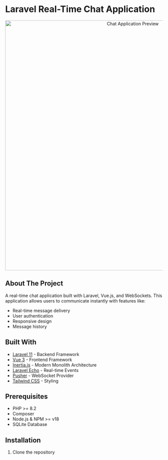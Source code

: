 # Laravel Real-Time Chat Application

<p align="center">
<img src="storage/app/public/Preview-UI.png" alt="Chat Application Preview" width="800">
</p>

## About The Project

A real-time chat application built with Laravel, Vue.js, and WebSockets. This application allows users to communicate instantly with features like:

- Real-time message delivery
- User authentication
- Responsive design
- Message history

## Built With

- [Laravel 11](https://laravel.com) - Backend Framework
- [Vue 3](https://vuejs.org) - Frontend Framework
- [Inertia.js](https://inertiajs.com) - Modern Monolith Architecture
- [Laravel Echo](https://laravel.com/docs/broadcasting) - Real-time Events
- [Pusher](https://pusher.com) - WebSocket Provider
- [Tailwind CSS](https://tailwindcss.com) - Styling

## Prerequisites

- PHP >= 8.2
- Composer
- Node.js & NPM >= v18
- SQLite Database

## Installation

1. Clone the repository
